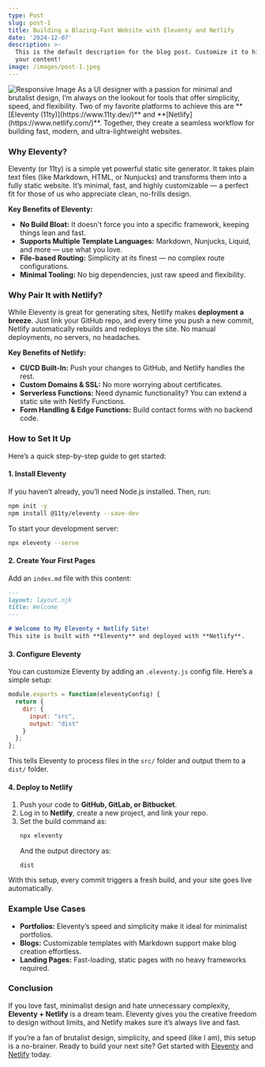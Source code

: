 ```yaml
---
type: Post
slug: post-1
title: Building a Blazing-Fast Website with Eleventy and Netlify
date: '2024-12-07'
description: >-
  This is the default description for the blog post. Customize it to highlight
  your content!
image: /images/post-1.jpeg
---
```

<picture class="responsive-picture">
  <source media="(min-width: 1200px)" type="image/avif" srcset="
    https://res.cloudinary.com/paulapplegate-com/image/upload/c_scale,w_400/dpr_1.0/v1748896683/ubgwquceq9jttutu5u6f.avif 400w,
    https://res.cloudinary.com/paulapplegate-com/image/upload/c_scale,w_600/dpr_1.0/v1748896683/ubgwquceq9jttutu5u6f.avif 600w,
    https://res.cloudinary.com/paulapplegate-com/image/upload/c_scale,w_600/dpr_2.0/v1748896683/ubgwquceq9jttutu5u6f.avif 1200w,
    https://res.cloudinary.com/paulapplegate-com/image/upload/c_scale,w_800/dpr_1.0/v1748896683/ubgwquceq9jttutu5u6f.avif 800w,
    https://res.cloudinary.com/paulapplegate-com/image/upload/c_scale,w_800/dpr_2.0/v1748896683/ubgwquceq9jttutu5u6f.avif 1600w,
    https://res.cloudinary.com/paulapplegate-com/image/upload/c_scale,w_1200/dpr_1.0/v1748896683/ubgwquceq9jttutu5u6f.avif 1200w,
    https://res.cloudinary.com/paulapplegate-com/image/upload/c_scale,w_1200/dpr_2.0/v1748896683/ubgwquceq9jttutu5u6f.avif 2400w
  " sizes="40vw"/>
  <source media="(min-width: 1200px)" type="image/webp" srcset="
    https://res.cloudinary.com/paulapplegate-com/image/upload/c_scale,w_400/dpr_1.0/v1748896683/ubgwquceq9jttutu5u6f.webp 400w,
    https://res.cloudinary.com/paulapplegate-com/image/upload/c_scale,w_600/dpr_1.0/v1748896683/ubgwquceq9jttutu5u6f.webp 600w,
    https://res.cloudinary.com/paulapplegate-com/image/upload/c_scale,w_600/dpr_2.0/v1748896683/ubgwquceq9jttutu5u6f.webp 1200w,
    https://res.cloudinary.com/paulapplegate-com/image/upload/c_scale,w_800/dpr_1.0/v1748896683/ubgwquceq9jttutu5u6f.webp 800w,
    https://res.cloudinary.com/paulapplegate-com/image/upload/c_scale,w_800/dpr_2.0/v1748896683/ubgwquceq9jttutu5u6f.webp 1600w,
    https://res.cloudinary.com/paulapplegate-com/image/upload/c_scale,w_1200/dpr_1.0/v1748896683/ubgwquceq9jttutu5u6f.webp 1200w,
    https://res.cloudinary.com/paulapplegate-com/image/upload/c_scale,w_1200/dpr_2.0/v1748896683/ubgwquceq9jttutu5u6f.webp 2400w
  " sizes="40vw"/>
  <source media="(min-width: 768px)" type="image/avif" srcset="
    https://res.cloudinary.com/paulapplegate-com/image/upload/c_fill,ar_4:3/c_scale,w_400/dpr_1.0/v1748896683/ubgwquceq9jttutu5u6f.avif 400w,
    https://res.cloudinary.com/paulapplegate-com/image/upload/c_fill,ar_4:3/c_scale,w_600/dpr_1.0/v1748896683/ubgwquceq9jttutu5u6f.avif 600w,
    https://res.cloudinary.com/paulapplegate-com/image/upload/c_fill,ar_4:3/c_scale,w_600/dpr_2.0/v1748896683/ubgwquceq9jttutu5u6f.avif 1200w,
    https://res.cloudinary.com/paulapplegate-com/image/upload/c_fill,ar_4:3/c_scale,w_800/dpr_1.0/v1748896683/ubgwquceq9jttutu5u6f.avif 800w,
    https://res.cloudinary.com/paulapplegate-com/image/upload/c_fill,ar_4:3/c_scale,w_800/dpr_2.0/v1748896683/ubgwquceq9jttutu5u6f.avif 1600w,
    https://res.cloudinary.com/paulapplegate-com/image/upload/c_fill,ar_4:3/c_scale,w_1200/dpr_1.0/v1748896683/ubgwquceq9jttutu5u6f.avif 1200w,
    https://res.cloudinary.com/paulapplegate-com/image/upload/c_fill,ar_4:3/c_scale,w_1200/dpr_2.0/v1748896683/ubgwquceq9jttutu5u6f.avif 2400w
  " sizes="70vw"/>
  <source media="(min-width: 768px)" type="image/webp" srcset="
    https://res.cloudinary.com/paulapplegate-com/image/upload/c_fill,ar_4:3/c_scale,w_400/dpr_1.0/v1748896683/ubgwquceq9jttutu5u6f.webp 400w,
    https://res.cloudinary.com/paulapplegate-com/image/upload/c_fill,ar_4:3/c_scale,w_600/dpr_1.0/v1748896683/ubgwquceq9jttutu5u6f.webp 600w,
    https://res.cloudinary.com/paulapplegate-com/image/upload/c_fill,ar_4:3/c_scale,w_600/dpr_2.0/v1748896683/ubgwquceq9jttutu5u6f.webp 1200w,
    https://res.cloudinary.com/paulapplegate-com/image/upload/c_fill,ar_4:3/c_scale,w_800/dpr_1.0/v1748896683/ubgwquceq9jttutu5u6f.webp 800w,
    https://res.cloudinary.com/paulapplegate-com/image/upload/c_fill,ar_4:3/c_scale,w_800/dpr_2.0/v1748896683/ubgwquceq9jttutu5u6f.webp 1600w,
    https://res.cloudinary.com/paulapplegate-com/image/upload/c_fill,ar_4:3/c_scale,w_1200/dpr_1.0/v1748896683/ubgwquceq9jttutu5u6f.webp 1200w,
    https://res.cloudinary.com/paulapplegate-com/image/upload/c_fill,ar_4:3/c_scale,w_1200/dpr_2.0/v1748896683/ubgwquceq9jttutu5u6f.webp 2400w
  " sizes="70vw"/>
  <source media="(max-width: 767px)" type="image/avif" srcset="
    https://res.cloudinary.com/paulapplegate-com/image/upload/c_fill,ar_1:1/c_scale,w_400/dpr_1.0/v1748896683/ubgwquceq9jttutu5u6f.avif 400w,
    https://res.cloudinary.com/paulapplegate-com/image/upload/c_fill,ar_1:1/c_scale,w_600/dpr_1.0/v1748896683/ubgwquceq9jttutu5u6f.avif 600w,
    https://res.cloudinary.com/paulapplegate-com/image/upload/c_fill,ar_1:1/c_scale,w_600/dpr_2.0/v1748896683/ubgwquceq9jttutu5u6f.avif 1200w,
    https://res.cloudinary.com/paulapplegate-com/image/upload/c_fill,ar_1:1/c_scale,w_800/dpr_1.0/v1748896683/ubgwquceq9jttutu5u6f.avif 800w,
    https://res.cloudinary.com/paulapplegate-com/image/upload/c_fill,ar_1:1/c_scale,w_800/dpr_2.0/v1748896683/ubgwquceq9jttutu5u6f.avif 1600w,
    https://res.cloudinary.com/paulapplegate-com/image/upload/c_fill,ar_1:1/c_scale,w_1200/dpr_1.0/v1748896683/ubgwquceq9jttutu5u6f.avif 1200w,
    https://res.cloudinary.com/paulapplegate-com/image/upload/c_fill,ar_1:1/c_scale,w_1200/dpr_2.0/v1748896683/ubgwquceq9jttutu5u6f.avif 2400w
  " sizes="100vw"/>
  <source media="(max-width: 767px)" type="image/webp" srcset="
    https://res.cloudinary.com/paulapplegate-com/image/upload/c_fill,ar_1:1/c_scale,w_400/dpr_1.0/v1748896683/ubgwquceq9jttutu5u6f.webp 400w,
    https://res.cloudinary.com/paulapplegate-com/image/upload/c_fill,ar_1:1/c_scale,w_600/dpr_1.0/v1748896683/ubgwquceq9jttutu5u6f.webp 600w,
    https://res.cloudinary.com/paulapplegate-com/image/upload/c_fill,ar_1:1/c_scale,w_600/dpr_2.0/v1748896683/ubgwquceq9jttutu5u6f.webp 1200w,
    https://res.cloudinary.com/paulapplegate-com/image/upload/c_fill,ar_1:1/c_scale,w_800/dpr_1.0/v1748896683/ubgwquceq9jttutu5u6f.webp 800w,
    https://res.cloudinary.com/paulapplegate-com/image/upload/c_fill,ar_1:1/c_scale,w_800/dpr_2.0/v1748896683/ubgwquceq9jttutu5u6f.webp 1600w,
    https://res.cloudinary.com/paulapplegate-com/image/upload/c_fill,ar_1:1/c_scale,w_1200/dpr_1.0/v1748896683/ubgwquceq9jttutu5u6f.webp 1200w,
    https://res.cloudinary.com/paulapplegate-com/image/upload/c_fill,ar_1:1/c_scale,w_1200/dpr_2.0/v1748896683/ubgwquceq9jttutu5u6f.webp 2400w
  " sizes="100vw"/>
  <img src="https://res.cloudinary.com/paulapplegate-com/image/upload/c_scale,w_600/v1748896683/ubgwquceq9jttutu5u6f.jpg" alt="Responsive Image" loading="lazy" />
</picture>
As a UI designer with a passion for minimal and brutalist design, I’m always on the lookout for tools that offer simplicity, speed, and flexibility. Two of my favorite platforms to achieve this are **[Eleventy (11ty)](https://www.11ty.dev/)** and **[Netlify](https://www.netlify.com/)**. Together, they create a seamless workflow for building fast, modern, and ultra-lightweight websites.  

### Why Eleventy?

Eleventy (or 11ty) is a simple yet powerful static site generator. It takes plain text files (like Markdown, HTML, or Nunjucks) and transforms them into a fully static website. It’s minimal, fast, and highly customizable — a perfect fit for those of us who appreciate clean, no-frills design.

<!--more-->

**Key Benefits of Eleventy:**  
- **No Build Bloat:** It doesn't force you into a specific framework, keeping things lean and fast.  
- **Supports Multiple Template Languages:** Markdown, Nunjucks, Liquid, and more — use what you love.  
- **File-based Routing:** Simplicity at its finest — no complex route configurations.  
- **Minimal Tooling:** No big dependencies, just raw speed and flexibility.  

### Why Pair It with Netlify? 
While Eleventy is great for generating sites, Netlify makes **deployment a breeze**. Just link your GitHub repo, and every time you push a new commit, Netlify automatically rebuilds and redeploys the site. No manual deployments, no servers, no headaches.  

**Key Benefits of Netlify:**  
- **CI/CD Built-In:** Push your changes to GitHub, and Netlify handles the rest.  
- **Custom Domains & SSL:** No more worrying about certificates.  
- **Serverless Functions:** Need dynamic functionality? You can extend a static site with Netlify Functions.  
- **Form Handling & Edge Functions:** Build contact forms with no backend code.  

### How to Set It Up  
Here’s a quick step-by-step guide to get started:  

#### 1. Install Eleventy
If you haven’t already, you’ll need Node.js installed. Then, run:  
```bash
npm init -y 
npm install @11ty/eleventy --save-dev
```

To start your development server:  
```bash
npx eleventy --serve
```

#### 2. Create Your First Pages 
Add an `index.md` file with this content:  
```markdown
---
layout: layout.njk
title: Welcome
---

# Welcome to My Eleventy + Netlify Site!  
This site is built with **Eleventy** and deployed with **Netlify**.
```

#### 3. Configure Eleventy
You can customize Eleventy by adding an `.eleventy.js` config file. Here’s a simple setup:  
```js
module.exports = function(eleventyConfig) {
  return {
    dir: {
      input: "src",
      output: "dist"
    }
  };
};
```

This tells Eleventy to process files in the `src/` folder and output them to a `dist/` folder.  

#### 4. Deploy to Netlify 
1. Push your code to **GitHub, GitLab, or Bitbucket**.  
2. Log in to **Netlify**, create a new project, and link your repo.  
3. Set the build command as:  
   ```bash
   npx eleventy
   ```  
   And the output directory as:  
   ```
   dist
   ```

With this setup, every commit triggers a fresh build, and your site goes live automatically.  

### Example Use Cases
- **Portfolios:** Eleventy’s speed and simplicity make it ideal for minimalist portfolios.  
- **Blogs:** Customizable templates with Markdown support make blog creation effortless.  
- **Landing Pages:** Fast-loading, static pages with no heavy frameworks required.  

### Conclusion 
If you love fast, minimalist design and hate unnecessary complexity, **Eleventy + Netlify** is a dream team. Eleventy gives you the creative freedom to design without limits, and Netlify makes sure it’s always live and fast.  

If you’re a fan of brutalist design, simplicity, and speed (like I am), this setup is a no-brainer. Ready to build your next site? Get started with [Eleventy](https://www.11ty.dev/) and [Netlify](https://www.netlify.com/) today.  
